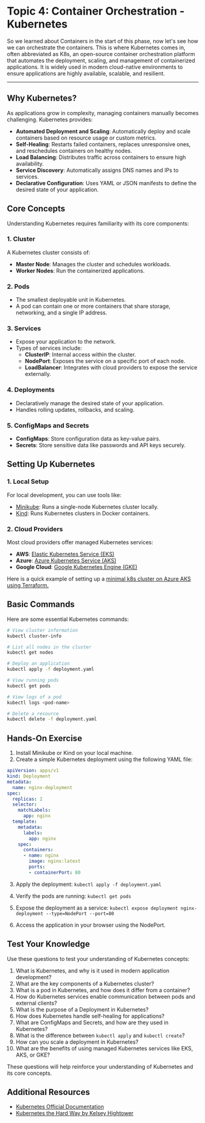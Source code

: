 # Topic 4: Container Orchestration - Kubernetes

So we learned about Containers in the start of this phase, now let's see how we can orchestrate the containers. This is where Kubernetes comes in, often abbreviated as K8s, an open-source container orchestration platform that automates the deployment, scaling, and management of containerized applications. It is widely used in modern cloud-native environments to ensure applications are highly available, scalable, and resilient.

---

## Why Kubernetes?

As applications grow in complexity, managing containers manually becomes challenging. Kubernetes provides:

- **Automated Deployment and Scaling**: Automatically deploy and scale containers based on resource usage or custom metrics.
- **Self-Healing**: Restarts failed containers, replaces unresponsive ones, and reschedules containers on healthy nodes.
- **Load Balancing**: Distributes traffic across containers to ensure high availability.
- **Service Discovery**: Automatically assigns DNS names and IPs to services.
- **Declarative Configuration**: Uses YAML or JSON manifests to define the desired state of your application.

## Core Concepts

Understanding Kubernetes requires familiarity with its core components:

### 1. **Cluster**
A Kubernetes cluster consists of:
- **Master Node**: Manages the cluster and schedules workloads.
- **Worker Nodes**: Run the containerized applications.

### 2. **Pods**
- The smallest deployable unit in Kubernetes.
- A pod can contain one or more containers that share storage, networking, and a single IP address.

### 3. **Services**
- Expose your application to the network.
- Types of services include:
  - **ClusterIP**: Internal access within the cluster.
  - **NodePort**: Exposes the service on a specific port of each node.
  - **LoadBalancer**: Integrates with cloud providers to expose the service externally.

### 4. **Deployments**
- Declaratively manage the desired state of your application.
- Handles rolling updates, rollbacks, and scaling.

### 5. **ConfigMaps and Secrets**
- **ConfigMaps**: Store configuration data as key-value pairs.
- **Secrets**: Store sensitive data like passwords and API keys securely.

## Setting Up Kubernetes

### 1. **Local Setup**
For local development, you can use tools like:
- [Minikube](https://minikube.sigs.k8s.io/docs/): Runs a single-node Kubernetes cluster locally.
- [Kind](https://kind.sigs.k8s.io/): Runs Kubernetes clusters in Docker containers.

### 2. **Cloud Providers**
Most cloud providers offer managed Kubernetes services:
- **AWS**: [Elastic Kubernetes Service (EKS)](https://aws.amazon.com/eks/)
- **Azure**: [Azure Kubernetes Service (AKS)](https://learn.microsoft.com/en-us/azure/aks/)
- **Google Cloud**: [Google Kubernetes Engine (GKE)](https://cloud.google.com/kubernetes-engine/docs/concepts/kubernetes-engine-overview)

Here is a quick example of setting up a [minimal k8s cluster on Azure AKS using Terraform.](https://youtu.be/J_aInEIBzE0?si=vTdvDp-6Id7IzGzx)

## Basic Commands

Here are some essential Kubernetes commands:

```bash
# View cluster information
kubectl cluster-info

# List all nodes in the cluster
kubectl get nodes

# Deploy an application
kubectl apply -f deployment.yaml

# View running pods
kubectl get pods

# View logs of a pod
kubectl logs <pod-name>

# Delete a resource
kubectl delete -f deployment.yaml
```

## Hands-On Exercise

1. Install Minikube or Kind on your local machine.
2. Create a simple Kubernetes deployment using the following YAML file:

```yaml
apiVersion: apps/v1
kind: Deployment
metadata:
  name: nginx-deployment
spec:
  replicas: 2
  selector:
    matchLabels:
      app: nginx
  template:
    metadata:
      labels:
        app: nginx
    spec:
      containers:
      - name: nginx
        image: nginx:latest
        ports:
        - containerPort: 80
```

3. Apply the deployment:
`kubectl apply -f deployment.yaml`

4. Verify the pods are running:
`kubectl get pods`

5. Expose the deployment as a service:
`kubectl expose deployment nginx-deployment --type=NodePort --port=80`

6. Access the application in your browser using the NodePort.

## Test Your Knowledge

Use these questions to test your understanding of Kubernetes concepts:

1. What is Kubernetes, and why is it used in modern application development?
2. What are the key components of a Kubernetes cluster?
3. What is a pod in Kubernetes, and how does it differ from a container?
4. How do Kubernetes services enable communication between pods and external clients?
5. What is the purpose of a Deployment in Kubernetes?
6. How does Kubernetes handle self-healing for applications?
7. What are ConfigMaps and Secrets, and how are they used in Kubernetes?
8. What is the difference between `kubectl apply` and `kubectl create`?
9. How can you scale a deployment in Kubernetes?
10. What are the benefits of using managed Kubernetes services like EKS, AKS, or GKE?

These questions will help reinforce your understanding of Kubernetes and its core concepts.

## Additional Resources

- [Kubernetes Official Documentation](https://kubernetes.io/docs/concepts/)
- [Kubernetes the Hard Way by Kelsey Hightower](https://github.com/kelseyhightower/kubernetes-the-hard-way)
